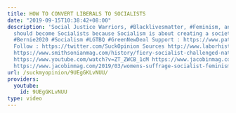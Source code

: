 ```yaml
---
title: HOW TO CONVERT LIBERALS TO SOCIALISTS
date: "2019-09-15T10:38:42+08:00"
description: 'Social Justice Warriors, #Blacklivesmatter, #Feminism, and Environmentalists
  should become Socialists because Socialism is about creating a society without hierarchies.
  #Bernie2020 #Socialism #LGTBQ #GreenNewDeal Support : https://www.patreon.com/suckmyopinion1
  Follow : https://twitter.com/SuckOpinion Sources http://www.laborhistorylinks.org/PDF%20Files/Socialist%20Party%20Platform%201912.pdf
  https://www.smithsonianmag.com/history/fiery-socialist-challenged-nations-role-wwi-180969386/
  https://www.youtube.com/watch?v=ZT_ZWCB_1cM https://www.jacobinmag.com/2016/03/black-panther-party-revolution-fred-hampton/
  https://www.jacobinmag.com/2019/03/womens-suffrage-socialist-feminism-finland https://www.dissentmagazine.org/article/sexual-equality-socialism'
url: /suckmyopinion/9UEgGKLvNUU/
providers:
  youtube:
    id: 9UEgGKLvNUU
type: video
---
```

